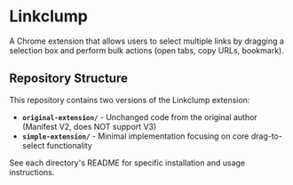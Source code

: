 # Linkclump

A Chrome extension that allows users to select multiple links by dragging a selection box and perform bulk actions (open tabs, copy URLs, bookmark).

## Repository Structure

This repository contains two versions of the Linkclump extension:

- **`original-extension/`** - Unchanged code from the original author (Manifest V2, does NOT support V3)
- **`simple-extension/`** - Minimal implementation focusing on core drag-to-select functionality

See each directory's README for specific installation and usage instructions.
